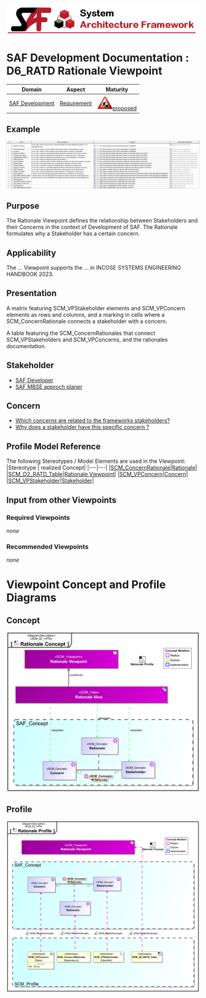 ![System Architecture Framework](../../diagrams/Banner_SAF.png)
# SAF Development Documentation : **D6_RATD** Rationale Viewpoint
|**Domain**|**Aspect**|**Maturity**|
| --- | --- | --- |
|[SAF Development](../../domains.md#Domain-SAF-Development)|[Requirement](../../aspects.md#Aspect-Requirement)|![Proposed](../../diagrams/Under_construction_icon-red.svg )[proposed](../../using-saf/maturity.md#proposed)|
## Example
![Rationale-Viewpoint-primary-example.svg](../../diagrams/vp-examples/Rationale-Viewpoint-primary-example.svg)
## Purpose
The Rationale Viewpoint defines the relationship between Stakeholders and their Concerns in the context of Development of SAF. The Rationale formulates why a Stakeholder has a certain concern.
## Applicability
The ... Viewpoint supports the ...  in INCOSE SYSTEMS ENGINEERING HANDBOOK 2023.
## Presentation
A matrix featuring SCM_VPStakeholder elements and SCM_VPConcern elements as rows and columns, and a marking in cells where a SCM_ConcernRationale connects a stakeholder with a concern.

A table featuring the SCM_ConcernRationales that connect SCM_VPStakeholders and SCM_VPConcerns, and the rationales documentation.

## Stakeholder
* [SAF Developer](../../stakeholders.md#SAF-Developer)
* [SAF MBSE approch planer](../../stakeholders.md#SAF-MBSE-approch-planer)
## Concern
* [Which concerns are related to the frameworks stakeholders?](../../concerns.md#_2024x_26f0132_1719129962342_738625_14755)
* [Why does a stakeholder have this specific concern ? ](../../concerns.md#_2024x_26f0132_1719744888608_624464_37315)
## Profile Model Reference
The following Stereotypes / Model Elements are used in the Viewpoint:
|Stereotype | realized Concept|
|---|---|
|[SCM_ConcernRationale](../../stereotypes.md#scm_concernrationale)|[Rationale](../concept/concepts.md#Rationale)|
|[SCM_D2_RATD_Table](../../stereotypes.md#scm_d2_ratd_table)|[Rationale Viewpoint](../concept/concepts.md#Rationale-Viewpoint)|
|[SCM_VPConcern](../../stereotypes.md#scm_vpconcern)|[Concern](../concept/concepts.md#Concern)|
|[SCM_VPStakeholder](../../stereotypes.md#scm_vpstakeholder)|[Stakeholder](../concept/concepts.md#Stakeholder)|
## Input from other Viewpoints
### Required Viewpoints
*none*
### Recommended Viewpoints
*none*
# Viewpoint Concept and Profile Diagrams
## Concept
![Rationale Concept](diagrams/Rationale-Concept.svg)
## Profile
![Rationale Profile](diagrams/Rationale-Profile.svg)
